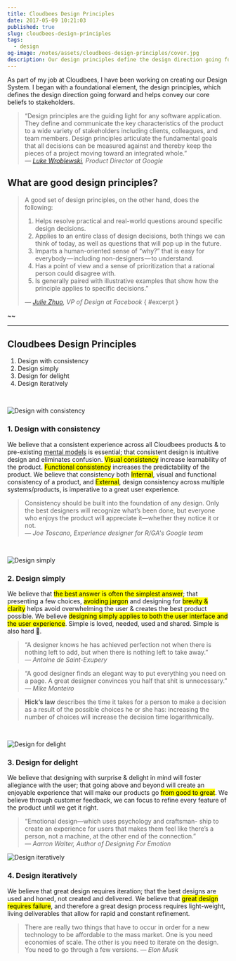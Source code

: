 ```yaml
---
title: Cloudbees Design Principles
date: 2017-05-09 10:21:03
published: true
slug: cloudbees-design-principles
tags:
  - design
og-image: /notes/assets/cloudbees-design-principles/cover.jpg
description: Our design principles define the design direction going forward and helps convey our core beliefs to stakeholders.
---
```


As part of my job at Cloudbees, I have been working on creating our Design System. I began with a foundational element, the design principles, which defines the design direction going forward and helps convey our core beliefs to stakeholders.

> “Design principles are the guiding light for any software application. They define and communicate the key characteristics of the product to a wide variety of stakeholders including clients, colleagues, and team members. Design principles articulate the fundamental goals that all decisions can be measured against and thereby keep the pieces of a project moving toward an integrated whole.”  
> <cite>— [Luke Wroblewski](http://www.lukew.com/ff/entry.asp?854), Product Director at Google</cite>

## What are good design principles?

> A good set of design principles, on the other hand, does the following:
>
> 1.  Helps resolve practical and real-world questions around specific design decisions.
> 2.  Applies to an entire class of design decisions, both things we can think of today, as well as questions that will pop up in the future.
> 3.  Imparts a human-oriented sense of “why?” that is easy for everybody — including non-designers — to understand.
> 4.  Has a point of view and a sense of prioritization that a rational person could disagree with.
> 5.  Is generally paired with illustrative examples that show how the principle applies to specific decisions.”
>
> <cite>— [Julie Zhuo](https://medium.com/the-year-of-the-looking-glass/a-matter-of-principle-4f5e6ad076bb), VP of Design at Facebook</cite> { #excerpt }

~~

---

## Cloudbees Design Principles

1. Design with consistency
2. Design simply
3. Design for delight
4. Design iteratively

<br/>

![Design with consistency](/notes/assets/cloudbees-design-principles/consistent.gif)

### 1. Design with consistency

We believe that a consistent experience across all Cloudbees products & to pre-existing [mental models](https://www.nngroup.com/articles/mental-models/) is essential; that consistent design is intuitive design and eliminates confusion. <mark>Visual consistency</mark> increase learnability of the product. <mark>Functional consistency</mark> increases the predictability of the product. We believe that consistency both <mark>Internal</mark>, visual and functional consistency of a product, and <mark>External</mark>, design consistency across multiple systems/products, is imperative to a great user experience.

> Consistency should be built into the foundation of any design. Only the best designers will recognize what’s been done, but everyone who enjoys the product will appreciate it—whether they notice it or not.  
> <cite>— Joe Toscano, Experience designer for R/GA's Google team</cite>

<br/>

![Design simply](/notes/assets/cloudbees-design-principles/simple.gif)

### 2. Design simply

We believe that <mark>the best answer is often the simplest answer</mark>; that presenting a few choices, <mark>avoiding jargon</mark> and designing for <mark>brevity & clarity</mark> helps avoid overwhelming the user & creates the best product possible. We believe <mark>designing simply applies to both the user interface and the user experience</mark>. Simple is loved, needed, used and shared. Simple is also hard 😬.

> “A designer knows he has achieved perfection not when there is nothing left to add, but when there is nothing left to take away.”  
> <cite>— Antoine de Saint-Exupery</cite>

> “A good designer finds an elegant way to put everything you need on a page. A great designer convinces you half that shit is unnecessary.”  
> <cite>— Mike Monteiro</cite>

> **Hick’s law** describes the time it takes for a person to make a decision as a result of the possible choices he or she has: increasing the number of choices will increase the decision time logarithmically.

<br/>

![Design for delight](/notes/assets/cloudbees-design-principles/delight.gif)

### 3. Design for delight

We believe that designing with surprise & delight in mind will foster allegiance with the user; that going above and beyond will create an enjoyable experience that will make our products go <mark>from good to great</mark>. We believe through customer feedback, we can focus to refine every feature of the product until we get it right.

> “Emotional design—which uses psychology and craftsman- ship to create an experience for users that makes them feel like there’s a person, not a machine, at the other end of the connection.”  
> <cite>— Aarron Walter, Author of Designing For Emotion</cite>

![Design iteratively](/notes/assets/cloudbees-design-principles/iterate.gif)

### 4. Design iteratively

We believe that great design requires iteration; that the best designs are used and honed, not created and delivered. We believe that <mark>great design requires failure</mark>, and therefore a great design process requires light-weight, living deliverables that allow for rapid and constant refinement.

> There are really two things that have to occur in order for a new technology to be affordable to the mass market. One is you need economies of scale. The other is you need to iterate on the design. You need to go through a few versions.
> <cite>— Elon Musk</cite>
